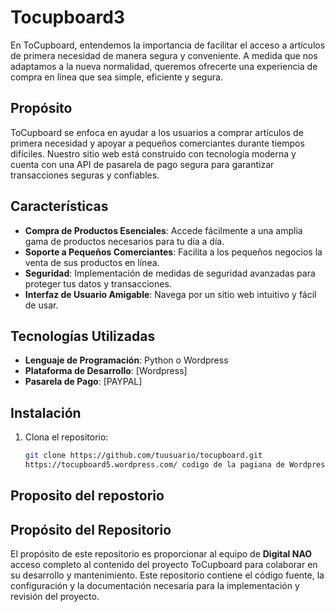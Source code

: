 # Tocupboard3
En ToCupboard, entendemos la importancia de facilitar el acceso a artículos de primera necesidad de manera segura y conveniente. A medida que nos adaptamos a la nueva normalidad, queremos ofrecerte una experiencia de compra en línea que sea simple, eficiente y segura.
## Propósito

ToCupboard se enfoca en ayudar a los usuarios a comprar artículos de primera necesidad y apoyar a pequeños comerciantes durante tiempos difíciles. Nuestro sitio web está construido con tecnología moderna y cuenta con una API de pasarela de pago segura para garantizar transacciones seguras y confiables.

## Características

- **Compra de Productos Esenciales**: Accede fácilmente a una amplia gama de productos necesarios para tu día a día.
- **Soporte a Pequeños Comerciantes**: Facilita a los pequeños negocios la venta de sus productos en línea.
- **Seguridad**: Implementación de medidas de seguridad avanzadas para proteger tus datos y transacciones.
- **Interfaz de Usuario Amigable**: Navega por un sitio web intuitivo y fácil de usar.

## Tecnologías Utilizadas

- **Lenguaje de Programación**: Python o Wordpress
- **Plataforma de Desarrollo**: [Wordpress]
- **Pasarela de Pago**: [PAYPAL]

## Instalación

1. Clona el repositorio:
   ```bash
   git clone https://github.com/tuusuario/tocupboard.git
   https://tocupboard5.wordpress.com/ codigo de la pagiana de Wordpress
## Proposito del repostorio
## Propósito del Repositorio

El propósito de este repositorio es proporcionar al equipo de **Digital NAO** acceso completo al contenido del proyecto ToCupboard para colaborar en su desarrollo y mantenimiento. Este repositorio contiene el código fuente, la configuración y la documentación necesaria para la implementación y revisión del proyecto.
